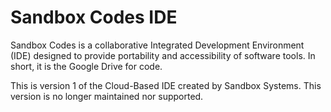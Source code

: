 # Sandbox Codes IDE

Sandbox Codes is a collaborative Integrated Development Environment (IDE) designed to provide portability and accessibility of software tools. In short, it is the Google Drive for code.

This is version 1 of the Cloud-Based IDE created by Sandbox Systems. This version is no longer maintained nor supported.

